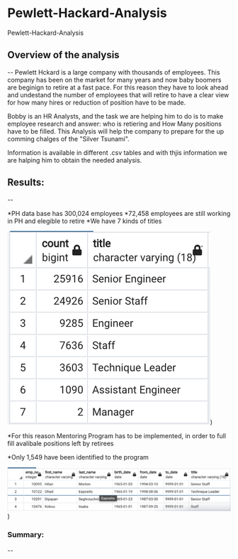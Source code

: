 # Pewlett-Hackard-Analysis
Pewlett-Hackard-Analysis

## Overview of the analysis
--
Pewlett Hckard is a large company with thousands of employees. This company has been on the market for many years and now baby boomers are beginign to retire at a fast pace. For this reason they have to look ahead and undestand the number of employees that will retire to have a clear view for how many hires or reduction of position have to be made. 

Bobby is an HR Analysts, and the task we are helping him to do is to make employee research and answer: who is retiering and How Many positions have to be filled. This Analysis will help the company to prepare for the up comming chalges of the "Silver Tsunami".

Information is available in different .csv tables and with thjis information we are halping him to obtain the needed analysis.

## Results:
--

*PH data base has 300,024 employees
*72,458 employees are still working in PH and elegible to retire
*We have 7 kinds of titles 

![Ret](/Images/retiring%20titles.png))

*For this reason Mentoring Program has to be implemented, in order to full fill avalibale positions left by retirees

*Only 1,549 have been identified to the program

![Ment](/Images/Mentorship%20Program.png))

### Summary:
--



